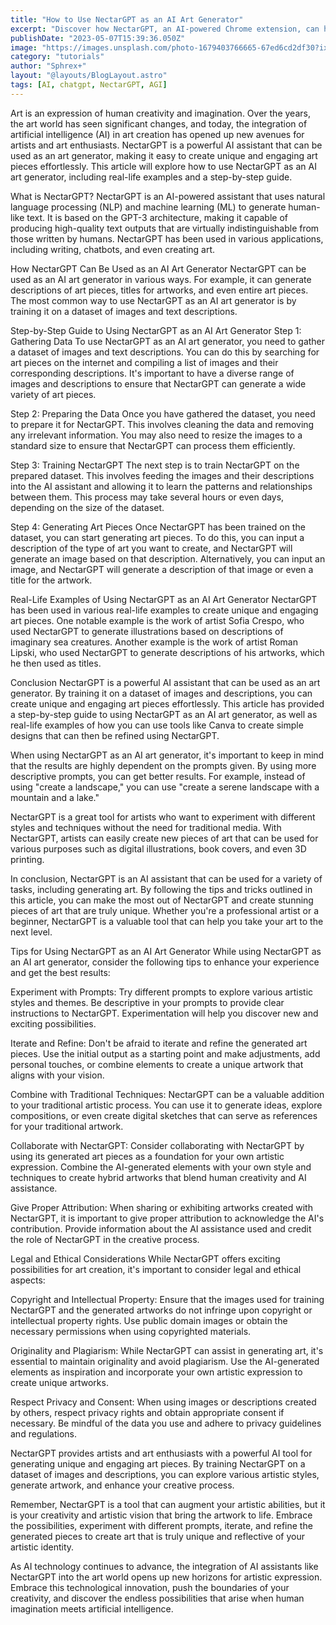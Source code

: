```yaml
---
title: "How to Use NectarGPT as an AI Art Generator"
excerpt: "Discover how NectarGPT, an AI-powered Chrome extension, can help you create stunning works of art with ease."
publishDate: "2023-05-07T15:39:36.050Z"
image: "https://images.unsplash.com/photo-1679403766665-67ed6cd2df30?ixlib=rb-4.0.3&ixid=MnwxMjA3fDB8MHxwaG90by1wYWdlfHx8fGVufDB8fHx8&auto=format&fit=crop&w=870&q=80"
category: "tutorials"
author: "Sphrex+"
layout: "@layouts/BlogLayout.astro"
tags: [AI, chatgpt, NectarGPT, AGI]
---
```


Art is an expression of human creativity and imagination. Over the years, the art world has seen significant changes, and today, the integration of artificial intelligence (AI) in art creation has opened up new avenues for artists and art enthusiasts. NectarGPT is a powerful AI assistant that can be used as an art generator, making it easy to create unique and engaging art pieces effortlessly. This article will explore how to use NectarGPT as an AI art generator, including real-life examples and a step-by-step guide.

What is NectarGPT?
NectarGPT is an AI-powered assistant that uses natural language processing (NLP) and machine learning (ML) to generate human-like text. It is based on the GPT-3 architecture, making it capable of producing high-quality text outputs that are virtually indistinguishable from those written by humans. NectarGPT has been used in various applications, including writing, chatbots, and even creating art.

How NectarGPT Can Be Used as an AI Art Generator
NectarGPT can be used as an AI art generator in various ways. For example, it can generate descriptions of art pieces, titles for artworks, and even entire art pieces. The most common way to use NectarGPT as an AI art generator is by training it on a dataset of images and text descriptions.

Step-by-Step Guide to Using NectarGPT as an AI Art Generator
Step 1: Gathering Data
To use NectarGPT as an AI art generator, you need to gather a dataset of images and text descriptions. You can do this by searching for art pieces on the internet and compiling a list of images and their corresponding descriptions. It's important to have a diverse range of images and descriptions to ensure that NectarGPT can generate a wide variety of art pieces.

Step 2: Preparing the Data
Once you have gathered the dataset, you need to prepare it for NectarGPT. This involves cleaning the data and removing any irrelevant information. You may also need to resize the images to a standard size to ensure that NectarGPT can process them efficiently.

Step 3: Training NectarGPT
The next step is to train NectarGPT on the prepared dataset. This involves feeding the images and their descriptions into the AI assistant and allowing it to learn the patterns and relationships between them. This process may take several hours or even days, depending on the size of the dataset.

Step 4: Generating Art Pieces
Once NectarGPT has been trained on the dataset, you can start generating art pieces. To do this, you can input a description of the type of art you want to create, and NectarGPT will generate an image based on that description. Alternatively, you can input an image, and NectarGPT will generate a description of that image or even a title for the artwork.

Real-Life Examples of Using NectarGPT as an AI Art Generator
NectarGPT has been used in various real-life examples to create unique and engaging art pieces. One notable example is the work of artist Sofia Crespo, who used NectarGPT to generate illustrations based on descriptions of imaginary sea creatures. Another example is the work of artist Roman Lipski, who used NectarGPT to generate descriptions of his artworks, which he then used as titles.

Conclusion
NectarGPT is a powerful AI assistant that can be used as an art generator. By training it on a dataset of images and descriptions, you can create unique and engaging art pieces effortlessly. This article has provided a step-by-step guide to using NectarGPT as an AI art generator, as well as real-life examples of how you can use tools like Canva to create simple designs that can then be refined using NectarGPT.

When using NectarGPT as an AI art generator, it's important to keep in mind that the results are highly dependent on the prompts given. By using more descriptive prompts, you can get better results. For example, instead of using "create a landscape," you can use "create a serene landscape with a mountain and a lake."

NectarGPT is a great tool for artists who want to experiment with different styles and techniques without the need for traditional media. With NectarGPT, artists can easily create new pieces of art that can be used for various purposes such as digital illustrations, book covers, and even 3D printing.

In conclusion, NectarGPT is an AI assistant that can be used for a variety of tasks, including generating art. By following the tips and tricks outlined in this article, you can make the most out of NectarGPT and create stunning pieces of art that are truly unique. Whether you're a professional artist or a beginner, NectarGPT is a valuable tool that can help you take your art to the next level.

Tips for Using NectarGPT as an AI Art Generator
While using NectarGPT as an AI art generator, consider the following tips to enhance your experience and get the best results:

Experiment with Prompts: Try different prompts to explore various artistic styles and themes. Be descriptive in your prompts to provide clear instructions to NectarGPT. Experimentation will help you discover new and exciting possibilities.

Iterate and Refine: Don't be afraid to iterate and refine the generated art pieces. Use the initial output as a starting point and make adjustments, add personal touches, or combine elements to create a unique artwork that aligns with your vision.

Combine with Traditional Techniques: NectarGPT can be a valuable addition to your traditional artistic process. You can use it to generate ideas, explore compositions, or even create digital sketches that can serve as references for your traditional artwork.

Collaborate with NectarGPT: Consider collaborating with NectarGPT by using its generated art pieces as a foundation for your own artistic expression. Combine the AI-generated elements with your own style and techniques to create hybrid artworks that blend human creativity and AI assistance.

Give Proper Attribution: When sharing or exhibiting artworks created with NectarGPT, it is important to give proper attribution to acknowledge the AI's contribution. Provide information about the AI assistance used and credit the role of NectarGPT in the creative process.

Legal and Ethical Considerations
While NectarGPT offers exciting possibilities for art creation, it's important to consider legal and ethical aspects:

Copyright and Intellectual Property: Ensure that the images used for training NectarGPT and the generated artworks do not infringe upon copyright or intellectual property rights. Use public domain images or obtain the necessary permissions when using copyrighted materials.

Originality and Plagiarism: While NectarGPT can assist in generating art, it's essential to maintain originality and avoid plagiarism. Use the AI-generated elements as inspiration and incorporate your own artistic expression to create unique artworks.

Respect Privacy and Consent: When using images or descriptions created by others, respect privacy rights and obtain appropriate consent if necessary. Be mindful of the data you use and adhere to privacy guidelines and regulations.

NectarGPT provides artists and art enthusiasts with a powerful AI tool for generating unique and engaging art pieces. By training NectarGPT on a dataset of images and descriptions, you can explore various artistic styles, generate artwork, and enhance your creative process.

Remember, NectarGPT is a tool that can augment your artistic abilities, but it is your creativity and artistic vision that bring the artwork to life. Embrace the possibilities, experiment with different prompts, iterate, and refine the generated pieces to create art that is truly unique and reflective of your artistic identity.

As AI technology continues to advance, the integration of AI assistants like NectarGPT into the art world opens up new horizons for artistic expression. Embrace this technological innovation, push the boundaries of your creativity, and discover the endless possibilities that arise when human imagination meets artificial intelligence.